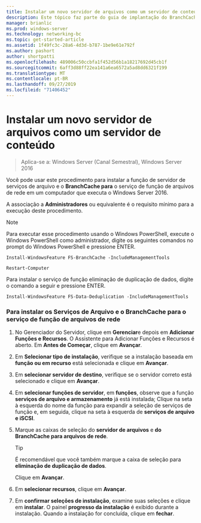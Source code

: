 ```yaml
---
title: Instalar um novo servidor de arquivos como um servidor de conteúdo
description: Este tópico faz parte do guia de implantação do BranchCache para o Windows Server 2016, que demonstra como implantar o BranchCache em modos de cache distribuídos e hospedados para otimizar o uso de largura de banda WAN em filiais
manager: brianlic
ms.prod: windows-server
ms.technology: networking-bc
ms.topic: get-started-article
ms.assetid: 1f49fc3c-28a6-4d3d-b787-1be9e61e792f
ms.author: pashort
author: shortpatti
ms.openlocfilehash: 489006c50ccbfa1f452d56b1a18217692d45cb1f
ms.sourcegitcommit: 6aff3d88ff22ea141a6ea6572a5ad8dd6321f199
ms.translationtype: MT
ms.contentlocale: pt-BR
ms.lasthandoff: 09/27/2019
ms.locfileid: "71406452"
---
```

# <a name="install-a-new-file-server-as-a-content-server"></a>Instalar um novo servidor de arquivos como um servidor de conteúdo

>Aplica-se a: Windows Server (Canal Semestral), Windows Server 2016

Você pode usar este procedimento para instalar a função de servidor de serviços de arquivo e o **BranchCache para** o serviço de função de arquivos de rede em um computador que executa o Windows Server 2016.  
  
A associação a **Administradores** ou equivalente é o requisito mínimo para a execução deste procedimento.  
  
> [!NOTE]  
> Para executar esse procedimento usando o Windows PowerShell, execute o Windows PowerShell como administrador, digite os seguintes comandos no prompt do Windows PowerShell e pressione ENTER.  
>   
> `Install-WindowsFeature FS-BranchCache -IncludeManagementTools`  
>   
> `Restart-Computer`  
>   
> Para instalar o serviço de função eliminação de duplicação de dados, digite o comando a seguir e pressione ENTER.  
>   
> `Install-WindowsFeature FS-Data-Deduplication -IncludeManagementTools`  
  
### <a name="to-install-file-services-and-the-branchcache-for-network-files-role-service"></a>Para instalar os Serviços de Arquivo e o BranchCache para o serviço de função de arquivos de rede  
  
1.  No Gerenciador do Servidor, clique em **Gerenciar**e depois em **Adicionar Funções e Recursos**. O Assistente para Adicionar Funções e Recursos é aberto. Em **Antes de Começar**, clique em **Avançar**.  
  
2.  Em **Selecionar tipo de instalação**, verifique se a instalação baseada em **função ou em recurso** está selecionada e clique em **Avançar**.  
  
3.  Em **selecionar servidor de destino**, verifique se o servidor correto está selecionado e clique em **Avançar**.  
  
4.  Em **selecionar funções de servidor**, em **funções**, observe que a função **serviços de arquivo e armazenamento** já está instalada; Clique na seta à esquerda do nome da função para expandir a seleção de serviços de função e, em seguida, clique na seta à esquerda de **serviços de arquivo e iSCSI**.  
  
5.  Marque as caixas de seleção do **servidor de arquivos** e **do BranchCache para arquivos de rede**.  
  
    > [!TIP]  
    > É recomendável que você também marque a caixa de seleção para **eliminação de duplicação de dados**.
  
    Clique em **Avançar**.  
  
6.  Em **selecionar recursos**, clique em **Avançar**.  
  
7.  Em **confirmar seleções de instalação**, examine suas seleções e clique em **instalar**. O painel **progresso da instalação** é exibido durante a instalação. Quando a instalação for concluída, clique em **fechar**.
